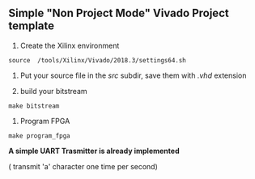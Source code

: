 ## Simple "Non Project Mode" Vivado Project template

1. Create the Xilinx environment
```console
source  /tools/Xilinx/Vivado/2018.3/settings64.sh
```

1. Put your source file in the *src* subdir,  save them with *.vhd* extension

1.  build your bitstream 
```console
make bitstream
```

1. Program FPGA

```console
make program_fpga
```

**A simple UART Trasmitter is already implemented**

( transmit 'a' character one time per second)

